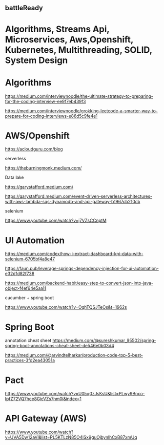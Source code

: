 ## battleReady
# Algorithms, Streams Api, Microservices, Aws,Openshift, Kubernetes, Multithreading, SOLID, System Design


# Algorithms

https://medium.com/interviewnoodle/the-ultimate-strategy-to-preparing-for-the-coding-interview-ee9f7eb439f3

https://medium.com/interviewnoodle/grokking-leetcode-a-smarter-way-to-prepare-for-coding-interviews-e86d5c9fe4e1

# AWS/Openshift

https://acloudguru.com/blog

serverless

https://theburningmonk.medium.com/

Data lake

https://garystafford.medium.com/

https://garystafford.medium.com/event-driven-serverless-architectures-with-aws-lambda-sqs-dynamodb-and-api-gateway-b1967cb210cb

selenium

https://www.youtube.com/watch?v=j7VZsCCnptM

# UI Automation

https://medium.com/codex/how-i-extract-dashboard-kpi-data-with-selenium-6705bf4a8e47

https://faun.pub/leverage-springs-dependency-injection-for-ui-automation-e32d1d82f738

https://medium.com/backend-habit/easy-step-to-convert-json-into-java-object-f4ef64e5aa11

cucumber + spring boot

https://www.youtube.com/watch?v=OqhTQSJTeOs&t=1962s


# Spring Boot

annotation cheat sheet
https://medium.com/@sureshkumar_95502/spring-spring-boot-annotations-cheat-sheet-de546e0b03d4

https://medium.com/@arvindtelharkar/production-code-top-5-best-practices-3fd2ea43051a

# Pact

https://www.youtube.com/watch?v=U05q0zJsKsU&list=PLwy9Bnco-IpfZ72VQ7hce8GicVZs7nm0i&index=1

# API Gateway (AWS)

https://www.youtube.com/watch?v=UVA5Dw12aVI&list=PL5KTLzN85O4ISx9guOjbynlhCxB87xmUq

